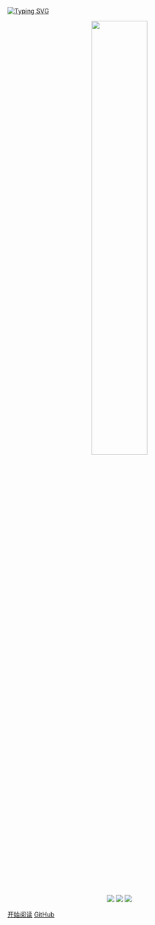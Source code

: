 <!-- 封面配置 -->

[![Typing SVG](https://readme-typing-svg.demolab.com?font=Fira+Code&weight=500&size=30&pause=1000&color=2196F3&center=%E9%94%99%E8%AF%AF%E7%9A%84&vCenter=%E9%94%99%E8%AF%AF%E7%9A%84&width=435&lines=Welcome+to+GuoYangGit)](https://git.io/typing-svg)

<p align="center">
<img src="https://user-images.githubusercontent.com/21078112/163754171-0e917f6d-22e9-4add-8705-b664d12949a6.gif" width="50%" />
</p>

<p align="center">
<img src="https://jitpack.io/v/GuoYangGit/AndroidUtils.svg"/>
<img src="https://img.shields.io/github/languages/top/GuoYangGit/AndroidUtils">
<img src="https://img.shields.io/github/workflow/status/GuoYangGit/AndroidUtils/Build">
</p>

[开始阅读](./README.md)
[GitHub](https://github.com/GuoYangGit)
